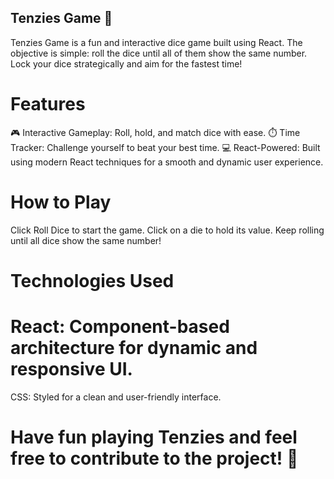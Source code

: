 ## Tenzies Game 🎲
Tenzies Game is a fun and interactive dice game built using React. The objective is simple: roll the dice until all of them show the same number. Lock your dice strategically and aim for the fastest time!

# Features
🎮 Interactive Gameplay: Roll, hold, and match dice with ease.
⏱️ Time Tracker: Challenge yourself to beat your best time.
💻 React-Powered: Built using modern React techniques for a smooth and dynamic user experience.

# How to Play
Click Roll Dice to start the game.
Click on a die to hold its value.
Keep rolling until all dice show the same number!

# Technologies Used
# React: Component-based architecture for dynamic and responsive UI.
CSS: Styled for a clean and user-friendly interface.
# Have fun playing Tenzies and feel free to contribute to the project! 🚀
